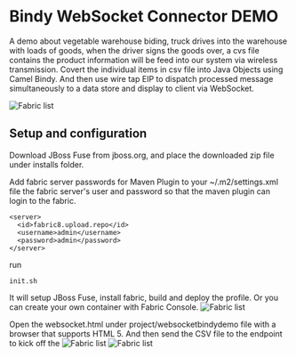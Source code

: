 Bindy WebSocket Connector DEMO
======================================================
A demo about vegetable warehouse biding, truck drives into the warehouse with loads of goods, when the driver signs the goods over, a cvs file contains the product information will be feed into our system via wireless transmission. Covert the individual items in csv file into Java Objects using Camel Bindy. 
And then use wire tap EIP to dispatch processed message simultaneously to a data store and display to client via WebSocket.

![Fabric list](https://raw.githubusercontent.com/weimeilin79/jboss-fuse-component-websocket/master/doc/pic/demo.png?raw=true)

Setup and configuration
-----------------------

Download JBoss Fuse from jboss.org, and place the downloaded zip file under installs folder.

Add fabric server passwords for Maven Plugin to your ~/.m2/settings.xml file the fabric server's user and password so that the maven plugin can login to the fabric.

```
<server>
  <id>fabric8.upload.repo</id>
  <username>admin</username>
  <password>admin</password>
</server>
```
run 
```
init.sh
```

It will setup JBoss Fuse, install fabric, build and deploy the profile. 
Or you can create your own container with Fabric Console.
![Fabric list](https://raw.githubusercontent.com/weimeilin79/jboss-fuse-component-websocket/master/doc/pic/02container-create.png?raw=true)

Open the websocket.html under project/websocketbindydemo file with a browser that supports HTML 5.
And then send the CSV file to the endpoint to kick off the 
![Fabric list](https://raw.githubusercontent.com/weimeilin79/jboss-fuse-component-websocket/master/doc/pic/03send-csv.png?raw=true)
![Fabric list](https://raw.githubusercontent.com/weimeilin79/jboss-fuse-component-websocket/master/doc/pic/04client.png?raw=true)



